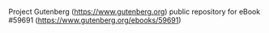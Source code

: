 Project Gutenberg (https://www.gutenberg.org) public repository for
eBook #59691 (https://www.gutenberg.org/ebooks/59691)

